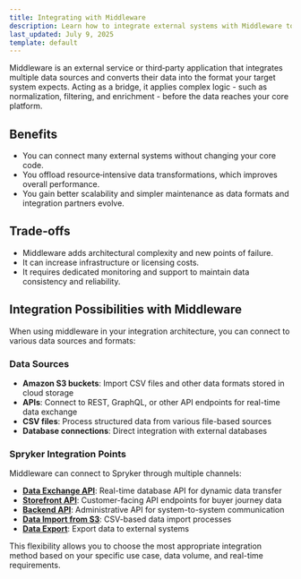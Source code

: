```yaml
---
title: Integrating with Middleware
description: Learn how to integrate external systems with Middleware to streamline data exchange, enhance scalability, and simplify maintenance for your core platform.
last_updated: July 9, 2025
template: default
---
```


Middleware is an external service or third‑party application that integrates multiple data sources and converts their data into the format your target system expects. Acting as a bridge, it applies complex logic - such as normalization, filtering, and enrichment - before the data reaches your core platform.

## Benefits

- You can connect many external systems without changing your core code.
- You offload resource‑intensive data transformations, which improves overall performance.
- You gain better scalability and simpler maintenance as data formats and integration partners evolve.

## Trade‑offs

- Middleware adds architectural complexity and new points of failure.
- It can increase infrastructure or licensing costs.
- It requires dedicated monitoring and support to maintain data consistency and reliability.

## Integration Possibilities with Middleware

When using middleware in your integration architecture, you can connect to various data sources and formats:

### Data Sources
- **Amazon S3 buckets**: Import CSV files and other data formats stored in cloud storage
- **APIs**: Connect to REST, GraphQL, or other API endpoints for real-time data exchange
- **CSV files**: Process structured data from various file-based sources
- **Database connections**: Direct integration with external databases

### Spryker Integration Points

Middleware can connect to Spryker through multiple channels:

- **[Data Exchange API](/docs/integrations/custom-building-integrations/data-exchange/data-exchange-api.html)**: Real-time database API for dynamic data transfer
- **[Storefront API](/docs/integrations/spryker-glue-api/storefront-api/introduction.html)**: Customer-facing API endpoints for buyer journey data
- **[Backend API](/docs/integrations/spryker-glue-api/backend-api/introduction.html)**: Administrative API for system-to-system communication
- **[Data Import from S3](/docs/integrations/custom-building-integrations/data-exchange/data-import-from-s3-bucket.html)**: CSV-based data import processes
- **[Data Export](/docs/integrations/custom-building-integrations/data-exchange/data-export/data-export.html)**: Export data to external systems

This flexibility allows you to choose the most appropriate integration method based on your specific use case, data volume, and real-time requirements.